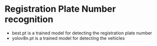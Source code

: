 # Registration Plate Number recognition

- best.pt is a trained model for detecting the registration plate number
- yolov8n.pt is a trained model for detecting the vehicles
